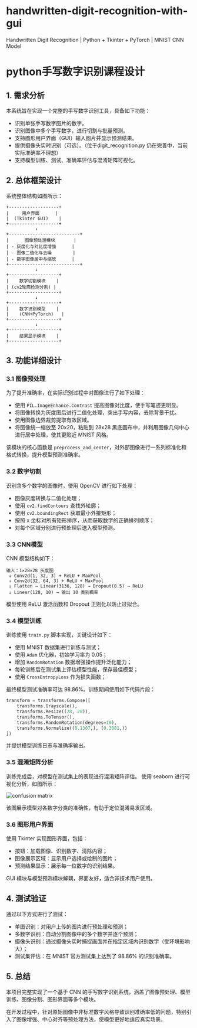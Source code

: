 # handwritten-digit-recognition-with-gui
Handwritten Digit Recognition | Python + Tkinter + PyTorch | MNIST CNN Model​

# python手写数字识别课程设计

## 1. 需求分析

本系统旨在实现一个完整的手写数字识别工具，具备如下功能：

* 识别单张手写数字图片的数字。
* 识别图像中多个手写数字，进行切割与批量预测。
* 支持图形用户界面（GUI）输入图片并显示预测结果。
* 提供摄像头实时识别（可选）。（位于digit_recognition.py 仍在完善中，当前实际准确率不理想）
* 支持模型训练、测试、准确率评估与混淆矩阵可视化。

## 2. 总体框架设计

系统整体结构如图所示：

```
+-------------------+
|     用户界面      |
|  (Tkinter GUI)    |
+-------------------+
           ↓
+---------------------------+
|      图像预处理模块       |
| - 灰度化与对比度增强      |
| - 图像二值化与去噪        |
| - 数字图像居中与缩放      |
+---------------------------+
           ↓
+-------------------+
|    数字切割模块    |
| (cv2轮廓检测分割) |
+-------------------+
           ↓
+-------------------+
|    数字识别模型    |
|    (CNN+PyTorch)   |
+-------------------+
           ↓
+-------------------+
|    结果显示模块    |
+-------------------+
```

## 3. 功能详细设计

### 3.1 图像预处理

为了提升准确率，在实际识别过程中对图像进行了如下处理：

* 使用 `PIL.ImageEnhance.Contrast` 提高图像对比度，使手写笔迹更明显。
* 将图像转换为灰度图后进行二值化处理，突出手写内容，去除背景干扰。
* 使用图像边界裁剪提取有效区域。
* 将图像统一缩放至 20x20，粘贴到 28x28 黑底画布中，并利用图像几何中心进行居中处理，使其更贴近 MNIST 风格。

该模块的核心函数是 `preprocess_and_center`，对外部图像进行一系列标准化和格式转换，提升模型预测准确率。

### 3.2 数字切割

识别含多个数字的图像时，使用 OpenCV 进行如下处理：

* 图像灰度转换与二值化处理；
* 使用 `cv2.findContours` 查找外轮廓；
* 使用 `cv2.boundingRect` 获取最小外接矩形；
* 按照 x 坐标对所有矩形排序，从而获取数字的正确排列顺序；
* 对每个区域分别进行预处理后送入模型预测。

### 3.3 CNN模型

CNN 模型结构如下：

```
输入：1×28×28 灰度图
 ↓ Conv2d(1, 32, 3) + ReLU + MaxPool
 ↓ Conv2d(32, 64, 3) + ReLU + MaxPool
 ↓ Flatten → Linear(3136, 128) → Dropout(0.5) → ReLU
 ↓ Linear(128, 10) → 输出 10 类别概率
```

模型使用 ReLU 激活函数和 Dropout 正则化以防止过拟合。

### 3.4 模型训练

训练使用 `train.py` 脚本实现，关键设计如下：

* 使用 MNIST 数据集进行训练与测试；
* 使用 `Adam` 优化器，初始学习率为 0.05；
* 增加 `RandomRotation` 数据增强操作提升泛化能力；
* 每轮训练后在测试集上评估模型性能，保存最佳模型；
* 使用 `CrossEntropyLoss` 作为损失函数；

最终模型测试准确率可达 98.86%。训练期间使用如下代码片段：

```python
transform = transforms.Compose([
    transforms.Grayscale(),
    transforms.Resize((28, 28)),
    transforms.ToTensor(),
    transforms.RandomRotation(degrees=10),
    transforms.Normalize((0.1307,), (0.3081,))
])
```

并提供模型训练日志与准确率输出。

### 3.5 混淆矩阵分析

训练完成后，对模型在测试集上的表现进行混淆矩阵评估。
使用 seaborn 进行可视化分析，如图所示：

![confusion matrix](https://github.com/electronicminer/handwritten-digit-recognition-with-gui/raw/main/docs/confusion_matrix_example.png)

该图展示模型对各数字分类的准确性，有助于定位混淆易发区域。

### 3.6 图形用户界面

使用 Tkinter 实现图形界面，包括：

* 按钮：加载图像、识别数字、清除内容；
* 图像展示区域：显示用户选择或绘制的图片；
* 预测结果显示：展示每一位数字的识别结果。

GUI 模块与模型预测模块解耦，界面友好，适合非技术用户使用。

## 4. 测试验证

通过以下方式进行了测试：

* 单图识别：对用户上传的图片进行预处理和预测；
* 多数字识别：自动分割图像中的多个数字并逐个预测；
* 摄像头识别：通过摄像头实时捕捉画面并在指定区域内识别数字（受环境影响大）；
* 测试集评估：在 MNIST 官方测试集上达到了 98.86% 的识别准确率。

## 5. 总结

本项目完整实现了一个基于 CNN 的手写数字识别系统，涵盖了图像预处理、模型训练、图像分割、图形界面等多个模块。

在开发过程中，针对原始图像中非标准数字风格导致识别准确率低的问题，特别引入了图像增强、中心对齐等预处理方法，使模型更好地适应真实场景。
